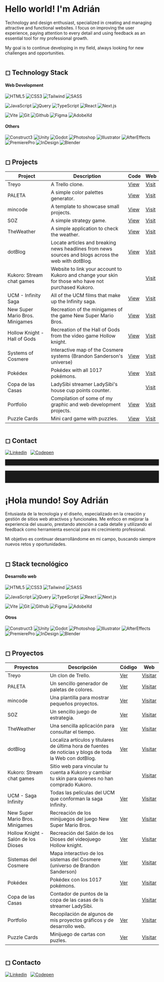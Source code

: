 # Hello world! I'm Adrián

Technology and design enthusiast, specialized in creating and managing attractive and functional websites. I focus on improving the user experience, paying attention to every detail and using feedback as an essential tool for my professional growth.

My goal is to continue developing in my field, always looking for new challenges and opportunities.

<hr style="height: 0px; border: none;">

## ◻ Technology Stack

#### Web Development

![HTML5](https://img.shields.io/badge/HTML5-303030?style=flat&logo=html5&logoColor=white)
![CSS3](https://img.shields.io/badge/CSS3-303030?style=flat&logo=css3&logoColor=white)
![Tailwind](https://img.shields.io/badge/Tailwind-303030?style=flat&logo=tailwindcss&logoColor=white)
![SASS](https://img.shields.io/badge/SASS-303030?style=flat&logo=sass&logoColor=white)

![JavaScript](https://img.shields.io/badge/JavaScript-303030?style=flat&logo=javascript&logoColor=white)
![jQuery](https://img.shields.io/badge/jQuery-303030?style=flat&logo=jquery&logoColor=white)
![TypeScript](https://img.shields.io/badge/TypeScript-303030?style=flat&logo=typescript&logoColor=white)
![React](https://img.shields.io/badge/React-303030?style=flat&logo=react&logoColor=white)
![Next.js](https://img.shields.io/badge/Next.js-303030?style=flat&logo=nextdotjs&logoColor=white)

![Vite](https://img.shields.io/badge/Vite-303030?style=flat&logo=vite&logoColor=white)
![Git](https://img.shields.io/badge/Git-303030?style=flat&logo=git&logoColor=white)
![Github](https://img.shields.io/badge/Github-303030?style=flat&logo=github&logoColor=white)
![Figma](https://img.shields.io/badge/Figma-303030?style=flat&logo=figma&logoColor=white)
![AdobeXd](https://img.shields.io/badge/AdobeXd-303030?style=flat&logo=adobexd&logoColor=white)

#### Others

![Construct3](https://img.shields.io/badge/Construct%203-303030?style=flat&logo=construct3&logoColor=white)
![Unity](https://img.shields.io/badge/Unity-303030?style=flat&logo=unity&logoColor=white)
![Godot](https://img.shields.io/badge/Godot-303030?style=flat&logo=godotengine&logoColor=white)
![Photoshop](https://img.shields.io/badge/Photoshop-303030?style=flat&logo=adobephotoshop&logoColor=white)
![Illustrator](https://img.shields.io/badge/Illustrator-303030?style=flat&logo=adobeillustrator&logoColor=white)
![AfterEffects](https://img.shields.io/badge/After%20Effects-303030?style=flat&logo=adobeaftereffects&logoColor=white)
![PremierePro](https://img.shields.io/badge/Premiere%20Pro-303030?style=flat&logo=adobepremierepro&logoColor=white)
![InDesign](https://img.shields.io/badge/InDesign-303030?style=flat&logo=adobeindesign&logoColor=white)
![Blender](https://img.shields.io/badge/Blender-303030?style=flat&logo=blender&logoColor=white)

<hr style="height: 0px; border: none;">

## ◻ Projects

| Project | Description | Code | Web |
| --- | --- | --- | --- |
| Treyo | A Trello clone. | [View][treyo-c] | [Visit][treyo-d] |
| PALETA | A simple color palettes generator. | [View][paleta-c] | [Visit][paleta-d] |
| mincode | A template to showcase small projects. | [View][mincode-c] | [Visit][mincode-d] |
| SOZ | A simple strategy game. | [View][soz-c] | [Visit][soz-d] |
| TheWeather | A simple application to check the weather. | [View][theweather-c] | [Visit][theweather-d] |
| dotBlog | Locate articles and breaking news headlines from news sources and blogs across the web with dotBlog. | [View][dotblog-c] | [Visit][dotblog-d] |
| Kukoro: Stream chat games | Website to link your account to Kukoro and change your skin for those who have not purchased Kukoro. |  | [Visit][kukoro-d] |
| UCM - Infinity Saga | All of the UCM films that make up the Infinity saga. | [View][ucm-c] | [Visit][ucm-d] |
| New Super Mario Bros. Minigames | Recreation of the minigames of the game New Super Mario Bros. | [View][nsmb-minigames-c] | [Visit][nsmb-minigames-d] |
| Hollow Knight - Hall of Gods | Recreation of the Hall of Gods from the video game Hollow knight. | [View][hollow-kinght-hog-c] | [Visit][hollow-kinght-hog-d] |
| Systems of Cosmere | Interactive map of the Cosmere systems (Brandon Sanderson's universe) | [View][cosmere-systems-c] | [Visit][cosmere-systems-d] |
| Pokédex | Pokédex with all 1017 pokémons. | [View][pokedex-c] | [Visit][pokedex-d] |
| Copa de las Casas | LadySibi streamer LadySibi's house cup points counter. |  | [Visit][ladysibi] |
| Portfolio | Compilation of some of my graphic and web development projects. | [View][porfolio-c] | [Visit][porfolio-d] |
| Puzzle Cards | Mini card game with puzzles. | [View][puzzle-cards-c] | [Visit][puzzle-cards-d] |

<hr style="height: 0px; border: none;">

## ◻ Contact

[![Linkedin](https://img.shields.io/badge/LinkedIn-Adrián%20García-101010?style=for-the-badge&logo=linkedin&labelColor=303030)](https://www.linkedin.com/in/garciagregoriadrian/)
&nbsp;
[![Codepen](https://img.shields.io/badge/Codepen-@GariCarandai-101010?style=for-the-badge&logo=codepen&?link=http://left&link=https://www.linkedin.com/in/patriciabecerracorbacho/&labelColor=303030)](https://codepen.io/GariCarandai)

<hr style="height: 0px; padding-top: 20px; border: none; border-bottom: 3px solid #cccccc;">

<hr style="height: 40px; border: none;">

# ¡Hola mundo! Soy Adrián

Entusiasta de la tecnología y el diseño, especializado en la creación y gestión de sitios web atractivos y funcionales. Me enfoco en mejorar la experiencia del usuario, prestando atención a cada detalle y utilizando el feedback como herramienta esencial para mi crecimiento profesional.

Mi objetivo es continuar desarrollándome en mi campo, buscando siempre nuevos retos y oportunidades.

<hr style="height: 0px; border: none;">

## ◻ Stack tecnológico

#### Desarrollo web

![HTML5](https://img.shields.io/badge/HTML5-303030?style=flat&logo=html5&logoColor=white)
![CSS3](https://img.shields.io/badge/CSS3-303030?style=flat&logo=css3&logoColor=white)
![Tailwind](https://img.shields.io/badge/Tailwind-303030?style=flat&logo=tailwindcss&logoColor=white)
![SASS](https://img.shields.io/badge/SASS-303030?style=flat&logo=sass&logoColor=white)

![JavaScript](https://img.shields.io/badge/JavaScript-303030?style=flat&logo=javascript&logoColor=white)
![jQuery](https://img.shields.io/badge/jQuery-303030?style=flat&logo=jquery&logoColor=white)
![TypeScript](https://img.shields.io/badge/TypeScript-303030?style=flat&logo=typescript&logoColor=white)
![React](https://img.shields.io/badge/React-303030?style=flat&logo=react&logoColor=white)
![Next.js](https://img.shields.io/badge/Next.js-303030?style=flat&logo=nextdotjs&logoColor=white)

![Vite](https://img.shields.io/badge/Vite-303030?style=flat&logo=vite&logoColor=white)
![Git](https://img.shields.io/badge/Git-303030?style=flat&logo=git&logoColor=white)
![Github](https://img.shields.io/badge/Github-303030?style=flat&logo=github&logoColor=white)
![Figma](https://img.shields.io/badge/Figma-303030?style=flat&logo=figma&logoColor=white)
![AdobeXd](https://img.shields.io/badge/AdobeXd-303030?style=flat&logo=adobexd&logoColor=white)

#### Otros

![Construct3](https://img.shields.io/badge/Construct%203-303030?style=flat&logo=construct3&logoColor=white)
![Unity](https://img.shields.io/badge/Unity-303030?style=flat&logo=unity&logoColor=white)
![Godot](https://img.shields.io/badge/Godot-303030?style=flat&logo=godotengine&logoColor=white)
![Photoshop](https://img.shields.io/badge/Photoshop-303030?style=flat&logo=adobephotoshop&logoColor=white)
![Illustrator](https://img.shields.io/badge/Illustrator-303030?style=flat&logo=adobeillustrator&logoColor=white)
![AfterEffects](https://img.shields.io/badge/After%20Effects-303030?style=flat&logo=adobeaftereffects&logoColor=white)
![PremierePro](https://img.shields.io/badge/Premiere%20Pro-303030?style=flat&logo=adobepremierepro&logoColor=white)
![InDesign](https://img.shields.io/badge/InDesign-303030?style=flat&logo=adobeindesign&logoColor=white)
![Blender](https://img.shields.io/badge/Blender-303030?style=flat&logo=blender&logoColor=white)

<hr style="height: 0px; border: none;">

## ◻ Proyectos

| Proyectos | Descripción | Código | Web |
| --- | --- | --- | --- |
| Treyo | Un clon de Trello. | [Ver][treyo-c] | [Visitar][treyo-d] |
| PALETA | Un sencillo generador de paletas de colores. | [Ver][paleta-c] | [Visitar][paleta-d] |
| mincode | Una plantilla para mostrar pequeños proyectos. | [Ver][mincode-c] | [Visitar][mincode-d] |
| SOZ | Un sencillo juego de estrategia. | [Ver][soz-c] | [Visitar][soz-d] |
| TheWeather | Una sencilla aplicación para consultar el tiempo. | [Ver][theweather-c] | [Visitar][theweather-d] |
| dotBlog | Localiza artículos y titulares de última hora de fuentes de noticias y blogs de toda la Web con dotBlog. | [Ver][dotblog-c] | [Visitar][dotblog-d] |
| Kukoro: Stream chat games | Sitio web para vincular tu cuenta a Kukoro y cambiar tu skin para quienes no han comprado Kukoro. |  | [Visitar][kukoro-d] |
| UCM - Saga Infinity | Todas las películas del UCM que conforman la saga Infinity. | [Ver][ucm-c] | [Visitar][ucm-d] |
| New Super Mario Bros. Minigames | Recreación de los minijuegos del juego New Super Mario Bros. | [Ver][nsmb-minigames-c] | [Visitar][nsmb-minigames-d] |
| Hollow Knight - Salón de los Dioses | Recreación del Salón de los Dioses del videojuego Hollow knight. | [Ver][hollow-kinght-hog-c] | [Visitar][hollow-kinght-hog-d] |
| Sistemas del Cosmere | Mapa interactivo de los sistemas del Cosmere (universo de Brandon Sanderson) | [Ver][cosmere-systems-c] | [Visitar][cosmere-systems-d] |
| Pokédex | Pokédex con los 1017 pokémons. | [Ver][pokedex-c] | [Visitar][pokedex-d] |
| Copa de las Casas | Contador de puntos de la copa de las casas de ls streamer LadySibi. |  | [Visitar][ladysibi] |
| Portfolio | Recopilación de algunos de mis proyectos gráficos y de desarrollo web. | [Ver][porfolio-c] | [Visitar][porfolio-d] |
| Puzzle Cards | Minijuego de cartas con puzles. | [Ver][puzzle-cards-c] | [Visitar][puzzle-cards-d] |

<hr style="height: 0px; border: none;">

## ◻ Contacto

[![Linkedin](https://img.shields.io/badge/LinkedIn-Adrián%20García-101010?style=for-the-badge&logo=linkedin&labelColor=303030)](https://www.linkedin.com/in/garciagregoriadrian/)
&nbsp;
[![Codepen](https://img.shields.io/badge/Codepen-@GariCarandai-101010?style=for-the-badge&logo=codepen&?link=http://left&link=https://www.linkedin.com/in/patriciabecerracorbacho/&labelColor=303030)](https://codepen.io/GariCarandai)

[//]: # 'Links'
[treyo-c]: https://github.com/adrian-gg/treyo/
[treyo-d]: https://treyo.vercel.app/
[paleta-c]: https://github.com/adrian-gg/paleta/
[paleta-d]: https://paleta-gold.vercel.app/
[mincode-c]: https://github.com/adrian-gg/mincode/
[mincode-d]: https://adrian-gg.github.io/demos/mincode/
[soz-c]: https://github.com/adrian-gg/soz/
[soz-d]: https://adrian-gg.github.io/demos/soz/
[theweather-c]: https://github.com/adrian-gg/theweather/
[theweather-d]: https://adrian-gg.github.io/demos/theweather/
[dotblog-c]: https://github.com/adrian-gg/dotblog/
[dotblog-d]: https://adrian-gg.github.io/demos/dotblog/
[kukoro-d]: https://kkr.heynaugames.com/
[ucm-c]: https://github.com/adrian-gg/ucm/
[ucm-d]: https://adrian-gg.github.io/ucm/
[nsmb-minigames-c]: https://github.com/adrian-gg/nsmb-minigames/
[nsmb-minigames-d]: https://adrian-gg.github.io/demos/nsmb-minigames/
[hollow-kinght-hog-c]: https://github.com/adrian-gg/hollow-knight-hog/
[hollow-kinght-hog-d]: https://adrian-gg.github.io/demos/hollow-knight-hog/
[cosmere-systems-c]: https://github.com/adrian-gg/cosmere-systems/
[cosmere-systems-d]: https://adrian-gg.github.io/cosmere-systems/
[pokedex-c]: https://github.com/adrian-gg/pokedex/
[pokedex-d]: https://adrian-gg.github.io/pokedex/
[ladysibi]: https://copacasas.ladysibi.com/
[puzzle-cards-c]: https://github.com/adrian-gg/puzzle-cards/
[puzzle-cards-d]: https://adrian-gg.github.io/puzzle-cards/
[porfolio-c]: https://github.com/adrian-gg/adrian-gg.github.io/
[porfolio-d]: https://adrian-gg.github.io/
